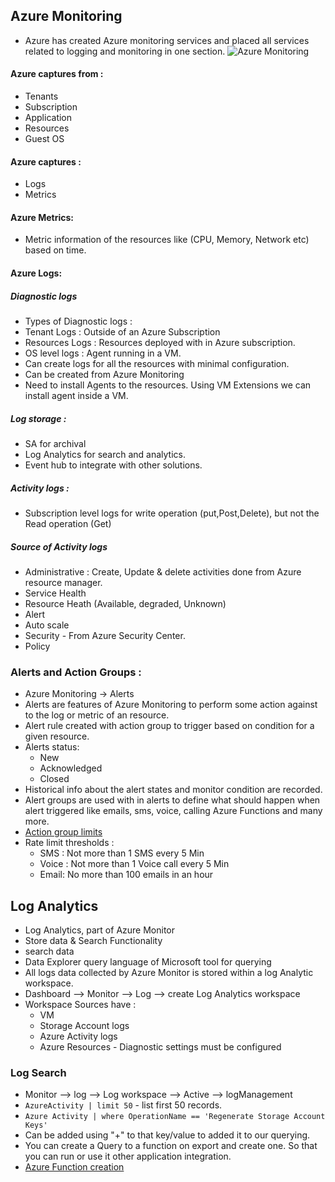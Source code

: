 ## Azure Monitoring
- Azure has created Azure monitoring services and placed all services related to logging and monitoring in one section.
![Azure Monitoring](https://docs.microsoft.com/en-us/azure/azure-monitor/media/overview/overview.png)

#### Azure captures from :
- Tenants
- Subscription
- Application
- Resources
- Guest OS

#### Azure captures :
- Logs
- Metrics 

#### Azure Metrics:
- Metric information of the resources like (CPU, Memory, Network etc) based on time.

#### Azure Logs:
##### Diagnostic logs
- Types of Diagnostic logs :
 - Tenant Logs : Outside of an Azure Subscription
 - Resources Logs : Resources  deployed with in Azure subscription.
 - OS level logs : Agent running in a VM.
- Can create logs for all the resources with minimal configuration.
- Can be created from Azure Monitoring 
- Need to install Agents to the resources. Using VM Extensions we can install agent inside a VM.
 
##### Log storage :
- SA for archival
- Log Analytics for search and analytics.
- Event hub to integrate with other solutions.


##### Activity logs :
- Subscription level logs for write operation (put,Post,Delete), but not the Read operation (Get)

##### Source of Activity logs
- Administrative : Create, Update & delete activities done from Azure resource manager.
- Service Health
- Resource Heath (Available, degraded, Unknown)
- Alert
- Auto scale
- Security - From Azure Security Center.
- Policy

### Alerts and Action Groups :
- Azure Monitoring -> Alerts 
- Alerts are features of Azure Monitoring to perform some action against to the log or metric of an resource. 
- Alert rule created with action group to trigger based on condition for a given resource.
- Alerts status:
  - New
  - Acknowledged 
  - Closed
- Historical info about the alert states and monitor condition are recorded.
- Alert groups are used with in alerts to define what should happen when alert triggered like emails, sms, voice, calling Azure Functions and many more.
- [Action group limits ](https://docs.microsoft.com/en-us/azure/azure-monitor/service-limits#action-groups)
- Rate limit thresholds :
  - SMS : Not more than 1 SMS every 5 Min
  - Voice : Not more  than 1 Voice call every 5 Min
  - Email: No more than 100 emails in an hour

## Log Analytics
- Log Analytics, part of Azure Monitor
- Store data & Search Functionality
- search data
- Data Explorer query language of Microsoft tool for querying
- All logs data collected by Azure Monitor is stored within a log Analytic workspace.  
- Dashboard --> Monitor --> Log --> create Log Analytics workspace
- Workspace Sources have :
  - VM
  - Storage Account logs
  - Azure Activity logs
  - Azure Resources - Diagnostic settings must be configured
 
### Log Search 
- Monitor --> log --> Log workspace --> Active --> logManagement
- `AzureActivity | limit 50` - list first 50 records.
- `Azure Activity | where OperationName == 'Regenerate Storage Account Keys'`
- Can be added using "+" to that key/value to added it to our querying.
- You can create a Query to a function on export and create one. So that you can run or use it other application integration. 
- [Azure Function creation](https://docs.microsoft.com/en-us/azure/azure-monitor/logs/functions)
